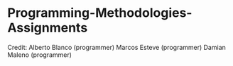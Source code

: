 # Programming-Methodologies-Assignments
Credit: Alberto Blanco (programmer) Marcos Esteve (programmer) Damian Maleno (programmer)
